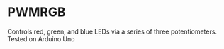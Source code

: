 # PWMRGB
Controls red, green, and blue LEDs via a series of three potentiometers. Tested on Arduino Uno
